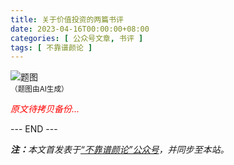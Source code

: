 ```yaml
---
title: 关于价值投资的两篇书评
date: 2023-04-16T00:00:00+08:00
categories: [ 公众号文章, 书评 ]
tags: [ 不靠谱颜论 ]
---
```


<div class="p-3 text-center">
  <img class="img-fluid" src="/images/2023/0416/01.png" alt="题图" style="max-width:640px">
  <div><small>（题图由AI生成）</small></div>
</div>

<font color=red><i>原文待拷贝备份...</i></font>

<div class="p-5 text-center">--- END ---</div>

<i><b>注：</b>本文首发表于[“不靠谱颜论”公众号](https://mp.weixin.qq.com/s/8DJqpCJQmk-jtj1IIWnDXg)，并同步至本站。</i>
